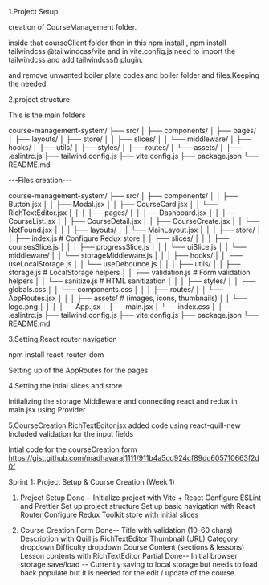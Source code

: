 1.Project Setup

creation of CourseManagement folder.

inside that courseClient folder then in this npm install , npm install tailwindcss @tailwindcss/vite and in vite.config.js need to import the tailwindcss and add tailwindcss() plugin.

and remove unwanted boiler plate codes and boiler folder and files.Keeping the needed.

2.project structure

This is the main folders

course-management-system/
├── src/
│ ├── components/
│ ├── pages/
│ ├── layouts/
│ ├── store/
│ │ ├── slices/
│ │ └── middleware/
│ ├── hooks/
│ ├── utils/
│ ├── styles/
│ ├── routes/
│ └── assets/
│
├── .eslintrc.js
├── tailwind.config.js
├── vite.config.js
├── package.json
└── README.md

---Files creation---

course-management-system/
├── src/
│ ├── components/
│ │ ├── Button.jsx
│ │ ├── Modal.jsx
│ │ ├── CourseCard.jsx
│ │ └── RichTextEditor.jsx
│ │
│ ├── pages/
│ │ ├── Dashboard.jsx
│ │ ├── CourseList.jsx
│ │ ├── CourseDetail.jsx
│ │ ├── CourseCreate.jsx
│ │ └── NotFound.jsx
│ │
│ ├── layouts/
│ │ └── MainLayout.jsx
│ │
│ ├── store/
│ │ ├── index.js # Configure Redux store
│ │ ├── slices/
│ │ │ ├── coursesSlice.js
│ │ │ ├── progressSlice.js
│ │ │ └── uiSlice.js
│ │ └── middleware/
│ │ └── storageMiddleware.js
│ │
│ ├── hooks/
│ │ ├── useLocalStorage.js
│ │ └── useDebounce.js
│ │
│ ├── utils/
│ │ ├── storage.js # LocalStorage helpers
│ │ ├── validation.js # Form validation helpers
│ │ └── sanitize.js # HTML sanitization
│ │
│ ├── styles/
│ │ ├── globals.css
│ │ └── components.css
│ │
│ ├── routes/
│ │ └── AppRoutes.jsx
│ │
│ ├── assets/ # (images, icons, thumbnails)
│ │ └── logo.png
│ │
│ ├── App.jsx
│ ├── main.jsx
│ └── index.css
│
├── .eslintrc.js
├── tailwind.config.js
├── vite.config.js
├── package.json
└── README.md

3.Setting React router navigation

npm install react-router-dom

Setting up of the AppRoutes for the pages

4.Setting the intial slices and store

Initializing the storage Middleware and connecting react and redux in main.jsx using Provider

5.CourseCreation
RichTextEditor.jsx added code using react-quill-new
Included validation for the input fields

Intial code for the courseCreation form https://gist.github.com/madhavaraj1111/911b4a5cd924cf89dc605710663f2d0f

Sprint 1: Project Setup & Course Creation (Week 1)

1. Project Setup
   Done--
   Initialize project with Vite + React
   Configure ESLint and Prettier
   Set up project structure
   Set up basic navigation with React Router
   Configure Redux Toolkit store with initial slices

2. Course Creation Form
   Done--
   Title with validation (10–60 chars)
   Description with Quill.js RichTextEditor
   Thumbnail (URL)
   Category dropdown
   Difficulty dropdown
   Course Content (sections & lessons)
   Lesson contents with RichTextEditor
   Partial Done--
   Initial browser storage save/load -- Currently saving to local storage but needs to load back populate but it is needed for the edit / update of the course.
